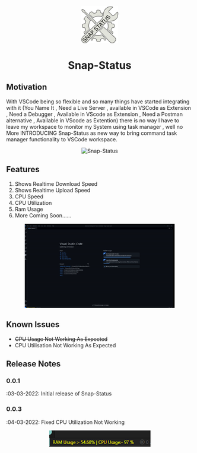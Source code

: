 <p align="center">
      <img width="20%" src="https://raw.githubusercontent.com/Dhananjay-JSR/system-info-vscode-ext/main/rsc/logo.png" alt="Snap-Status" />
      <h1 align="center">Snap-Status</h1>
</p>


## Motivation

With VSCode being so flexible and so many things have started integrating with it (You Name It , Need a Live Server , available in VSCode as Extension , Need a Debugger , Available in VScode as Extension , Need a Postman alternative , Available in VScode as Extention) there is no way I have to leave my workspace to monitor my System using task manager , well no More INTRODUCING Snap-Status as new way to bring command task manager functionality to VSCode workspace.

<p align="center">
<img width="80%" src="https://raw.githubusercontent.com/Dhananjay-JSR/system-info-vscode-ext/main/rsc/speed.gif" alt="Snap-Status" />
</p>

## Features

1) Shows Realtime Download Speed
2) Shows Realtime Upload Speed
3) CPU Speed
4) CPU Utilization
5) Ram Usage
6) More Coming Soon......

<p align="center">
<img width="80%" src="https://raw.githubusercontent.com/Dhananjay-JSR/system-info-vscode-ext/main/rsc/ram.gif" alt="Snap-Status" />
</p>

## Known Issues

 - ~~CPU Usage Not Working As Expected~~
 - CPU Utilisation Not Working As Expected

## Release Notes


### 0.0.1

:03-03-2022:
    Initial release of Snap-Status

### 0.0.3

:04-03-2022:
    Fixed CPU Utilization Not Working
    <p align="center">
<img src="https://raw.githubusercontent.com/Dhananjay-JSR/system-info-vscode-ext/main/rsc/cpu.PNG" alt="Snap-Status" />
</p>
